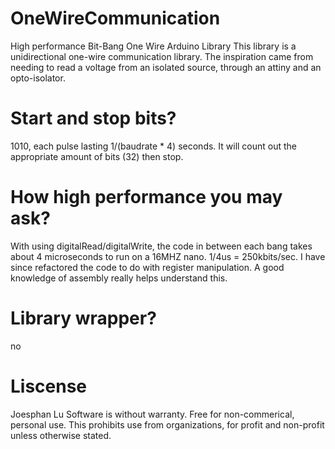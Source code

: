 # OneWireCommunication
High performance Bit-Bang One Wire Arduino Library
This library is a unidirectional one-wire communication library. The inspiration came from needing to read a voltage from an isolated source, through an attiny and an opto-isolator.

# Start and stop bits?
1010, each pulse lasting 1/(baudrate * 4) seconds. It will count out the appropriate amount of bits (32) then stop.
# How high performance you may ask?
With using digitalRead/digitalWrite, the code in between each bang takes about 4 microseconds to run on a 16MHZ nano. 1/4us = 250kbits/sec. I have since refactored the code to do with register manipulation. A good knowledge of assembly really helps understand this.
# Library wrapper?
no
# Liscense
Joesphan Lu
Software is without warranty.
Free for non-commerical, personal use. This prohibits use from organizations, for profit and non-profit unless otherwise stated.
